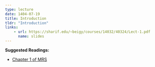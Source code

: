 ```yaml
---
type: lecture
date: 1404-07-19
title: Introduction
tldr: "Introduction"
links: 
    - url: https://sharif.edu/~beigy/courses/14032/40324/Lect-1.pdf
      name: slides
---
```

**Suggested Readings:**
- [Chapter 1 of MRS](https://nlp.stanford.edu/IR-book/pdf/01bool.pdf)

